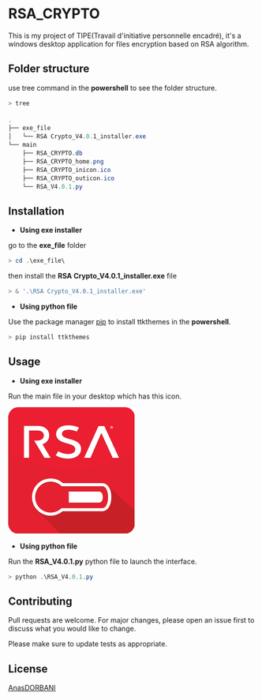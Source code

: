 # RSA_CRYPTO

This is my project of TIPE(Travail d'initiative personnelle encadré), it's a windows desktop application for files encryption based on RSA algorithm.

## Folder structure
use tree command in the **powershell** to see the folder structure.

```powershell
> tree

.
├── exe_file
│   └── RSA Crypto_V4.0.1_installer.exe
└── main
    ├── RSA_CRYPTO.db
    ├── RSA_CRYPTO_home.png
    ├── RSA_CRYPTO_inicon.ico
    ├── RSA_CRYPTO_outicon.ico
    └── RSA_V4.0.1.py
```

## Installation
* **Using exe installer**

go to the **exe_file** folder
```powershell
> cd .\exe_file\
```
then install the **RSA Crypto_V4.0.1_installer.exe** file
```powershell
> & '.\RSA Crypto_V4.0.1_installer.exe'
```

* **Using python file**

Use the package manager [pip](https://pip.pypa.io/en/stable/) to install ttkthemes in the **powershell**.

```powershell
> pip install ttkthemes
```

## Usage

* **Using exe installer**

Run the main file in your desktop which has this icon.

![RSA_CRYPTO ICON](https://github.com/AnasDORBANI/RSA_CRYPTO/blob/main/main/RSA_CRYPTO_ICON.png)
* **Using python file**

Run the **RSA_V4.0.1.py** python file to launch the interface.

```powershell
> python .\RSA_V4.0.1.py
```

## Contributing
Pull requests are welcome. For major changes, please open an issue first to discuss what you would like to change.

Please make sure to update tests as appropriate.

## License
[AnasDORBANI](https://www.linkedin.com/in/anas-dorbani)
